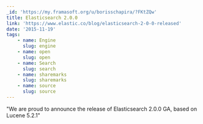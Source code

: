 ```yaml
---
_id: 'https://my.framasoft.org/u/borisschapira/?FKtZQw'
title: Elasticsearch 2.0.0
link: 'https://www.elastic.co/blog/elasticsearch-2-0-0-released'
date: '2015-11-19'
tags:
    - name: Engine
      slug: engine
    - name: open
      slug: open
    - name: Search
      slug: search
    - name: sharemarks
      slug: sharemarks
    - name: source
      slug: source
---
```


<div class="markdown"><p>&quot;We are proud to announce the release of Elasticsearch 2.0.0 GA, based on Lucene 5.2.1&quot;
</p></div>
